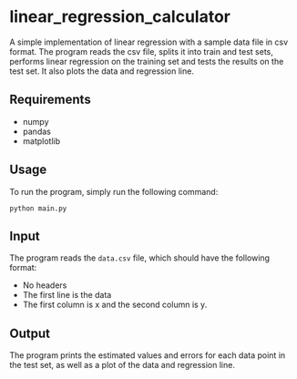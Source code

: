 # linear_regression_calculator

A simple implementation of linear regression with a sample data file in csv format. The program reads the csv file, splits it into train and test sets, performs linear regression on the training set and tests the results on the test set. It also plots the data and regression line.

## Requirements
* numpy
* pandas
* matplotlib

## Usage

To run the program, simply run the following command:

```
python main.py
```

## Input

The program reads the `data.csv` file, which should have the following format:
- No headers
- The first line is the data
- The first column is x and the second column is y.

## Output

The program prints the estimated values and errors for each data point in the test set, as well as a plot of the data and regression line.
